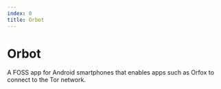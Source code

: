 ```yaml
---
index: 0
title: Orbot
---
```

# Orbot

A FOSS app for Android smartphones that enables apps such as Orfox to connect to the Tor network.